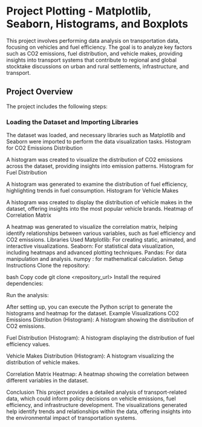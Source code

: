 # Project Plotting - Matplotlib, Seaborn, Histograms, and Boxplots
This project involves performing data analysis on transportation data, focusing on vehicles and fuel efficiency. The goal is to analyze key factors such as CO2 emissions, fuel distribution, and vehicle makes, providing insights into transport systems that contribute to regional and global stocktake discussions on urban and rural settlements, infrastructure, and transport.

## Project Overview
The project includes the following steps:

### Loading the Dataset and Importing Libraries

The dataset was loaded, and necessary libraries such as Matplotlib and Seaborn were imported to perform the data visualization tasks.
Histogram for CO2 Emissions Distribution

A histogram was created to visualize the distribution of CO2 emissions across the dataset, providing insights into emission patterns.
Histogram for Fuel Distribution

A histogram was generated to examine the distribution of fuel efficiency, highlighting trends in fuel consumption.
Histogram for Vehicle Makes

A histogram was created to display the distribution of vehicle makes in the dataset, offering insights into the most popular vehicle brands.
Heatmap of Correlation Matrix

A heatmap was generated to visualize the correlation matrix, helping identify relationships between various variables, such as fuel efficiency and CO2 emissions.
Libraries Used
Matplotlib: For creating static, animated, and interactive visualizations.
Seaborn: For statistical data visualization, including heatmaps and advanced plotting techniques.
Pandas: For data manipulation and analysis.
numpy : for mathematical calculation.
Setup Instructions
Clone the repository:

bash
Copy code
git clone <repository_url>
Install the required dependencies:

Run the analysis:

After setting up, you can execute the Python script to generate the histograms and heatmap for the dataset.
Example Visualizations
CO2 Emissions Distribution (Histogram): A histogram showing the distribution of CO2 emissions.

Fuel Distribution (Histogram): A histogram displaying the distribution of fuel efficiency values.

Vehicle Makes Distribution (Histogram): A histogram visualizing the distribution of vehicle makes.

Correlation Matrix Heatmap: A heatmap showing the correlation between different variables in the dataset.

Conclusion
This project provides a detailed analysis of transport-related data, which could inform policy decisions on vehicle emissions, fuel efficiency, and infrastructure development. The visualizations generated help identify trends and relationships within the data, offering insights into the environmental impact of transportation systems.
